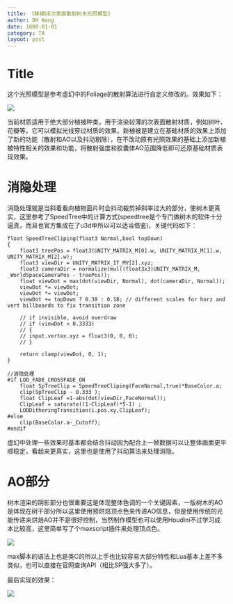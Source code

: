 ```yaml
---
title: 《移植UE次表面散射树木光照模型》
author: DH Wang
date: 1000-01-01
category: TA
layout: post
---
```




# Title
这个光照模型是参考虚幻中的Foliage的散射算法进行自定义修改的。效果如下：


![](https://dhwblog-1301640854.cos.ap-chongqing.myqcloud.com/picture/img/21/11/29/foliage.png)


当前材质适用于绝大部分植被种类，用于渲染较薄的次表面散射材质，例如树叶、花瓣等。它可以模拟光线穿过材质的效果。新植被是建立在基础材质的效果上添加了新的功能（散射和AO以及抖动剔除），在不改动原有光照效果的基础上添加新植被特性相关的效果和功能，将散射强度和胶囊体AO范围降低即可还原基础材质表现效果。

# 消隐处理
消隐处理就是当斜着看向植物面片时会抖动裁剪掉斜率过大的部分，使树木更真实，这里参考了SpeedTree中的计算方式(speedtree是个专门做树木的软件十分逼真，而且也官方集成在了u3d中所以可以适当借鉴)，关键代码如下：

```
float SpeedTreeCliping(float3 Normal,bool topDown)
{
    float3 treePos = float3(UNITY_MATRIX_M[0].w, UNITY_MATRIX_M[1].w, UNITY_MATRIX_M[2].w);
    float3 viewDir = UNITY_MATRIX_IT_MV[2].xyz;
    float3 cameraDir = normalize(mul((float3x3)UNITY_MATRIX_M, _WorldSpaceCameraPos - treePos));
    float viewDot = max(dot(viewDir, Normal), dot(cameraDir, Normal));
    viewDot *= viewDot;
    viewDot *= viewDot;
    viewDot += topDown ? 0.38 : 0.18; // different scales for horz and vert billboards to fix transition zone

    // if invisible, avoid overdraw
    // if (viewDot < 0.3333)
    // {
    // input.vertex.xyz = float3(0, 0, 0);
    // }

    return clamp(viewDot, 0, 1); 
}

//消隐处理
#if LOD_FADE_CROSSFADE_ON  
    float SpTreeClip = SpeedTreeCliping(FaceNormal,true)*BaseColor.a;
    clip(SpTreeClip - 0.333 );
    float ClipLeaf =1-abs(dot(viewDir,FaceNormal));
    ClipLeaf = saturate((1-ClipLeaf)*5-1) ;
    LODDitheringTransition(i.pos.xy,ClipLeaf);   
#else
    clip(BaseColor.a-_Cutoff);
#endif
```

虚幻中处理一些效果时基本都会结合抖动因为配合上一帧数据可以让整体画面更平顺稳定，看起来更真实，这里也是使用了抖动算法来处理消隐。

# AO部分

树木渲染的阴影部分也很重要这是体现整体色调的一个关键因素，一版树木的AO是体现在树干部分所以这里使用预烘焙顶点色来传递AO信息，但是使用传统的光能传递来烘焙AO并不是很好控制，当然制作模型也可以使用Houdini不过学习成本比较高，这里简单写了个maxscript插件来处理顶点色。

![](https://dhwblog-1301640854.cos.ap-chongqing.myqcloud.com/picture/img/21/11/29/maxcc.png)

max脚本的语法上也是类C的所以上手也比较容易大部分特性和Lua基本上差不多类似，也可以直接在官网查询API（相比SP强大多了）。

最后实现的效果：

![](https://dhwblog-1301640854.cos.ap-chongqing.myqcloud.com/picture/img/21/11/29/foliage.gif)
